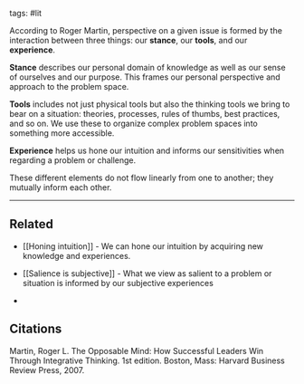 tags: #lit 

According to Roger Martin, perspective on a given issue is formed by the interaction between three things: our **stance**, our **tools**, and our **experience**. 

**Stance** describes our personal domain of knowledge as well as our sense of ourselves and our purpose. This frames our personal perspective and approach to the problem space. 

**Tools** includes not just physical tools but also the thinking tools we bring to bear on a situation: theories, processes, rules of thumbs, best practices, and so on. We use these to organize complex problem spaces into something more accessible.

**Experience** helps us hone our intuition and informs our sensitivities when regarding a problem or challenge. 

These different elements do not flow linearly from one to another; they mutually inform each other.

---
## Related
- [[Honing intuition]] - We can hone our intuition by acquiring new knowledge and experiences.
- [[Salience is subjective]] - What we view as salient to a problem or situation is informed by our subjective experiences

- 

## Citations
Martin, Roger L. The Opposable Mind: How Successful Leaders Win Through Integrative Thinking. 1st edition. Boston, Mass: Harvard Business Review Press, 2007.
